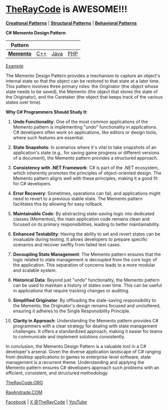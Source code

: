 # [TheRayCode](../../../README.md) is AWESOME!!!

**[Creational Patterns](../../Creational/README.md)** | **[Structural Patterns](../../Structural/README.md)** | **[Behavioral Patterns](../README.md)**

**C# Memento Design Pattern**

|Pattern|   |   |   |
|---|---|---|---|
| [**Memento**](README.md) | [C++](../../../CPP/Behavioral/Memento/README.md) | [Java](../../../Java/Behavioral/Memento/README.md) | [PHP](../../../PHP/Behavioral/Memento/README.md) |

[Example](MO1/README.md)

The Memento Design Pattern provides a mechanism to capture an object's internal state so that the object can be restored to that state at a later time. This pattern involves three primary roles: the Originator (the object whose state needs to be saved), the Memento (the object that stores the state of the Originator), and the Caretaker (the object that keeps track of the various states over time).

**Why C# Programmers Should Study It**:

1. **Undo Functionality**: One of the most common applications of the Memento pattern is implementing "undo" functionality in applications. C# developers often work on applications, like editors or design tools, where such features are essential.

2. **State Snapshots**: In scenarios where it's vital to take snapshots of an application's state (e.g., for saving game progress or different versions of a document), the Memento pattern provides a structured approach.

3. **Consistency with .NET Framework**: C# is part of the .NET ecosystem, which inherently promotes the principles of object-oriented design. The Memento pattern aligns well with these principles, making it a good fit for C# developers.

4. **Error Recovery**: Sometimes, operations can fail, and applications might need to revert to a previous stable state. The Memento pattern facilitates this by allowing for easy rollback.

5. **Maintainable Code**: By abstracting state-saving logic into dedicated classes (Mementos), the main application code remains clean and focused on its primary responsibilities, leading to better maintainability.

6. **Enhanced Testability**: Having the ability to set and revert states can be invaluable during testing. It allows developers to prepare specific scenarios and recover swiftly from failed test cases.

7. **Decoupling State Management**: The Memento pattern ensures that the logic related to state management is decoupled from the core logic of the application. This separation of concerns leads to a more modular and scalable system.

8. **Historical Data**: Beyond just "undo" functionality, the Memento pattern can be used to maintain a history of states over time. This can be useful in applications that require tracking changes or auditing.

9. **Simplified Originator**: By offloading the state-saving responsibility to the Memento, the Originator's design remains focused and uncluttered, ensuring it adheres to the Single Responsibility Principle.

10. **Clarity in Approach**: Understanding the Memento pattern provides C# programmers with a clear strategy for dealing with state management challenges. It offers a standardized approach, making it easier for teams to communicate and implement solutions consistently.

In conclusion, the Memento Design Pattern is a valuable tool in a C# developer's arsenal. Given the diverse application landscape of C# ranging from desktop applications to games to enterprise-level software, state management is a recurrent theme. Understanding and applying the Memento pattern ensures C# developers approach such problems with an efficient, consistent, and structured methodology.

[TheRayCode.ORG](https://www.TheRayCode.org)

[RayAndrade.COM](https://www.RayAndrade.com)

[Facebook](https://www.facebook.com/TheRayCode/) | [X @TheRayCode](https://www.x.com/TheRayCode/) | [YouTube](https://www.youtube.com/TheRayCode/)

